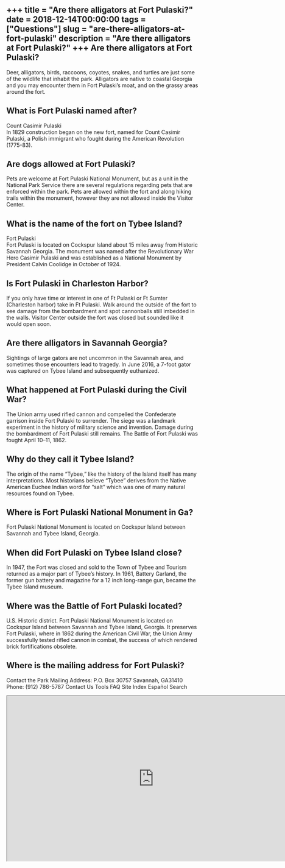+++
title = "Are there alligators at Fort Pulaski?"
date = 2018-12-14T00:00:00
tags = ["Questions"]
slug = "are-there-alligators-at-fort-pulaski"
description = "Are there alligators at Fort Pulaski?"
+++
Are there alligators at Fort Pulaski?
-------------------------------------

Deer, alligators, birds, raccoons, coyotes, snakes, and turtles are just some of the wildlife that inhabit the park. Alligators are native to coastal Georgia and you may encounter them in Fort Pulaski’s moat, and on the grassy areas around the fort.

What is Fort Pulaski named after?
---------------------------------

Count Casimir Pulaski  
In 1829 construction began on the new fort, named for Count Casimir Pulaski, a Polish immigrant who fought during the American Revolution (1775-83).

Are dogs allowed at Fort Pulaski?
---------------------------------

Pets are welcome at Fort Pulaski National Monument, but as a unit in the National Park Service there are several regulations regarding pets that are enforced within the park. Pets are allowed within the fort and along hiking trails within the monument, however they are not allowed inside the Visitor Center.

What is the name of the fort on Tybee Island?
---------------------------------------------

Fort Pulaski  
Fort Pulaski is located on Cockspur Island about 15 miles away from Historic Savannah Georgia. The monument was named after the Revolutionary War Hero Casimir Pulaski and was established as a National Monument by President Calvin Coolidge in October of 1924.

Is Fort Pulaski in Charleston Harbor?
-------------------------------------

If you only have time or interest in one of Ft Pulaski or Ft Sumter (Charleston harbor) take in Ft Pulaski. Walk around the outside of the fort to see damage from the bombardment and spot cannonballs still imbedded in the walls. Visitor Center outside the fort was closed but sounded like it would open soon.

Are there alligators in Savannah Georgia?
-----------------------------------------

Sightings of large gators are not uncommon in the Savannah area, and sometimes those encounters lead to tragedy. In June 2016, a 7-foot gator was captured on Tybee Island and subsequently euthanized.

What happened at Fort Pulaski during the Civil War?
---------------------------------------------------

The Union army used rifled cannon and compelled the Confederate garrison inside Fort Pulaski to surrender. The siege was a landmark experiment in the history of military science and invention. Damage during the bombardment of Fort Pulaski still remains. The Battle of Fort Pulaski was fought April 10–11, 1862.

Why do they call it Tybee Island?
---------------------------------

The origin of the name “Tybee,” like the history of the Island itself has many interpretations. Most historians believe “Tybee” derives from the Native American Euchee Indian word for “salt” which was one of many natural resources found on Tybee.

Where is Fort Pulaski National Monument in Ga?
----------------------------------------------

Fort Pulaski National Monument is located on Cockspur Island between Savannah and Tybee Island, Georgia.

When did Fort Pulaski on Tybee Island close?
--------------------------------------------

In 1947, the Fort was closed and sold to the Town of Tybee and Tourism returned as a major part of Tybee’s history. In 1961, Battery Garland, the former gun battery and magazine for a 12 inch long-range gun, became the Tybee Island museum.

Where was the Battle of Fort Pulaski located?
---------------------------------------------

U.S. Historic district. Fort Pulaski National Monument is located on Cockspur Island between Savannah and Tybee Island, Georgia. It preserves Fort Pulaski, where in 1862 during the American Civil War, the Union Army successfully tested rifled cannon in combat, the success of which rendered brick fortifications obsolete.

Where is the mailing address for Fort Pulaski?
----------------------------------------------

Contact the Park Mailing Address: P.O. Box 30757 Savannah, GA31410 Phone: (912) 786-5787 Contact Us Tools FAQ Site Index Español Search

<iframe allow="accelerometer; autoplay; clipboard-write; encrypted-media; gyroscope; picture-in-picture" allowfullscreen="" class="__youtube_prefs__  epyt-is-override  no-lazyload" data-no-lazy="1" data-origheight="433" data-origwidth="770" data-skipgform_ajax_framebjll="" height="433" id="_ytid_51929" loading="lazy" src="https://www.youtube.com/embed/itlfk0kKV0k?enablejsapi=1&autoplay=0&cc_load_policy=0&cc_lang_pref=&iv_load_policy=1&loop=0&modestbranding=0&rel=1&fs=1&playsinline=0&autohide=2&theme=dark&color=red&controls=1&" title="YouTube player" width="770"></iframe>